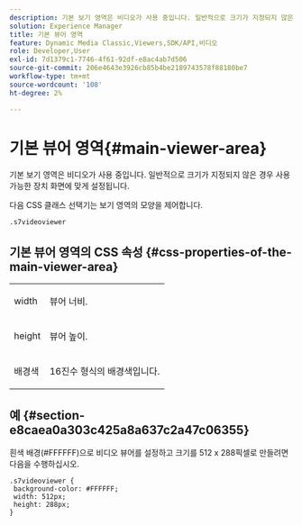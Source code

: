 ```yaml
---
description: 기본 보기 영역은 비디오가 사용 중입니다. 일반적으로 크기가 지정되지 않은 경우 사용 가능한 장치 화면에 맞게 설정됩니다.
solution: Experience Manager
title: 기본 뷰어 영역
feature: Dynamic Media Classic,Viewers,SDK/API,비디오
role: Developer,User
exl-id: 7d1379c1-7746-4f61-92df-e8ac4ab7d506
source-git-commit: 206e4643e3926cb85b4be2189743578f88180be7
workflow-type: tm+mt
source-wordcount: '108'
ht-degree: 2%

---
```


# 기본 뷰어 영역{#main-viewer-area}

기본 보기 영역은 비디오가 사용 중입니다. 일반적으로 크기가 지정되지 않은 경우 사용 가능한 장치 화면에 맞게 설정됩니다.

<!--<a id="section_061E550C1C1D4DB2BD663A898895B38C"></a>-->

다음 CSS 클래스 선택기는 보기 영역의 모양을 제어합니다.

```
.s7videoviewer 
```

## 기본 뷰어 영역의 CSS 속성 {#css-properties-of-the-main-viewer-area}

<table id="table_C48C56E696304C9BAFEE71BA9EA9A174"> 
 <tbody> 
  <tr> 
   <td colname="col1"> <p> <span class="codeph"> width </span> </p> </td> 
   <td colname="col2"> <p>뷰어 너비. </p> </td> 
  </tr> 
  <tr> 
   <td colname="col1"> <p> <span class="codeph"> height </span> </p> </td> 
   <td colname="col2"> <p>뷰어 높이. </p> </td> 
  </tr> 
  <tr> 
   <td colname="col1"> <p> <span class="codeph"> 배경색  </span> </p> </td> 
   <td colname="col2"> <p> 16진수 형식의 배경색입니다. </p> </td> 
  </tr> 
 </tbody> 
</table>

## 예 {#section-e8caea0a303c425a8a637c2a47c06355}

흰색 배경(#FFFFFF)으로 비디오 뷰어를 설정하고 크기를 512 x 288픽셀로 만들려면 다음을 수행하십시오.

```
.s7videoviewer { 
 background-color: #FFFFFF; 
 width: 512px; 
 height: 288px;  
}
```
